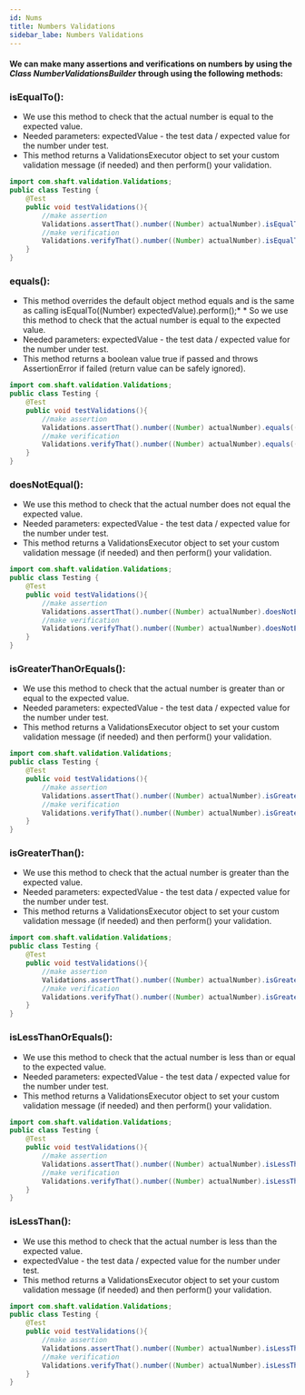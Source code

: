 ```yaml
---
id: Nums
title: Numbers Validations 
sidebar_labe: Numbers Validations
---
```


#### We can make many assertions and verifications on numbers by using the _Class NumberValidationsBuilder_ through using the following methods:

###  isEqualTo():
* We use this method to check that the actual number is equal to the expected value.
* Needed parameters: expectedValue - the test data / expected value for the number under test.
* This method returns a ValidationsExecutor object to set your custom validation message (if needed) and then perform() your validation.

```java
import com.shaft.validation.Validations;
public class Testing {
    @Test
    public void testValidations(){
        //make assertion
        Validations.assertThat().number((Number) actualNumber).isEqualTo((Number) expectedValue).perform();
        //make verification
        Validations.verifyThat().number((Number) actualNumber).isEqualTo((Number) expectedValue).perform();
    }
}
```

###  equals():
* This method overrides the default object method equals and is the same as calling isEqualTo((Number) expectedValue).perform();* * So we use this method to check that the actual number is equal to the expected value.
* Needed parameters: expectedValue - the test data / expected value for the number under test.
* This method returns a boolean value true if passed and throws AssertionError if failed (return value can be safely ignored).

```java
import com.shaft.validation.Validations;
public class Testing {
    @Test
    public void testValidations(){
        //make assertion
        Validations.assertThat().number((Number) actualNumber).equals((Number) expectedValue).perform();
        //make verification
        Validations.verifyThat().number((Number) actualNumber).equals((Number) expectedValue).perform();
    }
}
```

###  doesNotEqual():
* We use this method to check that the actual number does not equal the expected value.
* Needed parameters: expectedValue - the test data / expected value for the number under test.
* This method returns a ValidationsExecutor object to set your custom validation message (if needed) and then perform() your validation.

```java
import com.shaft.validation.Validations;
public class Testing {
    @Test
    public void testValidations(){
        //make assertion
        Validations.assertThat().number((Number) actualNumber).doesNotEqual((Number) expectedValue).perform();
        //make verification
        Validations.verifyThat().number((Number) actualNumber).doesNotEqual((Number) expectedValue).perform();
    }
}
```

###  isGreaterThanOrEquals():
* We use this method to check that the actual number is greater than or equal to the expected value.
* Needed parameters: expectedValue - the test data / expected value for the number under test.
* This method returns a ValidationsExecutor object to set your custom validation message (if needed) and then perform() your validation.

```java
import com.shaft.validation.Validations;
public class Testing {
    @Test
    public void testValidations(){
        //make assertion
        Validations.assertThat().number((Number) actualNumber).isGreaterThanOrEquals((Number) expectedValue).perform();
        //make verification
        Validations.verifyThat().number((Number) actualNumber).isGreaterThanOrEquals((Number) expectedValue).perform();
    }
}
```


###  isGreaterThan():
* We use this method to check that the actual number is greater than the expected value.
* Needed parameters: expectedValue - the test data / expected value for the number under test.
* This method returns a ValidationsExecutor object to set your custom validation message (if needed) and then perform() your validation.

```java
import com.shaft.validation.Validations;
public class Testing {
    @Test
    public void testValidations(){
        //make assertion
        Validations.assertThat().number((Number) actualNumber).isGreaterThan((Number) expectedValue).perform();
        //make verification
        Validations.verifyThat().number((Number) actualNumber).isGreaterThan((Number) expectedValue).perform();
    }
}
```

###  isLessThanOrEquals():
* We use this method to check that the actual number is less than or equal to the expected value.
* Needed parameters: expectedValue - the test data / expected value for the number under test.
* This method returns a ValidationsExecutor object to set your custom validation message (if needed) and then perform() your validation.

```java
import com.shaft.validation.Validations;
public class Testing {
    @Test
    public void testValidations(){
        //make assertion
        Validations.assertThat().number((Number) actualNumber).isLessThanOrEquals((Number) expectedValue).perform();
        //make verification
        Validations.verifyThat().number((Number) actualNumber).isLessThanOrEquals((Number) expectedValue).perform();
    }
}
```

###  isLessThan():
* We use this method to check that the actual number is less than the expected value.
* expectedValue - the test data / expected value for the number under test.
* This method returns a ValidationsExecutor object to set your custom validation message (if needed) and then perform() your validation.

```java
import com.shaft.validation.Validations;
public class Testing {
    @Test
    public void testValidations(){
        //make assertion
        Validations.assertThat().number((Number) actualNumber).isLessThan((Number) expectedValue).perform();
        //make verification
        Validations.verifyThat().number((Number) actualNumber).isLessThan((Number) expectedValue).perform();
    }
}
```
